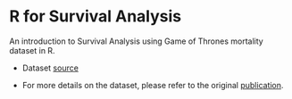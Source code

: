 R for Survival Analysis
======================================

An introduction to Survival Analysis using Game of Thrones mortality dataset in R.

* Dataset [source](https://figshare.com/articles/Game_of_Thrones_mortality_and_survival_dataset/8259680?mc_cid=6ee60dc1ef&mc_eid=f10fe3b3f2)

* For more details on the dataset, please refer to the original [publication](https://injepijournal.biomedcentral.com/articles/10.1186/s40621-018-0174-7).